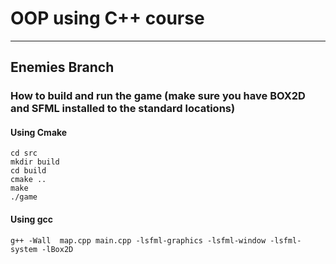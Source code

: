 # OOP using C++ course
---
## Enemies Branch

### How to build and run the game (make sure you have BOX2D and SFML installed to the standard locations)

#### Using Cmake
```
cd src
mkdir build  
cd build  
cmake ..  
make  
./game
```
#### Using gcc
```
g++ -Wall  map.cpp main.cpp -lsfml-graphics -lsfml-window -lsfml-system -lBox2D
```